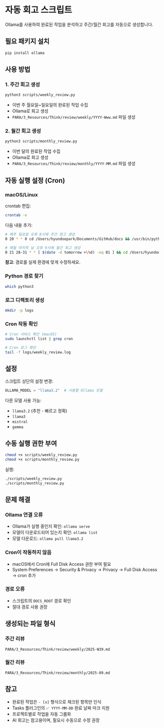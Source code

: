 # 자동 회고 스크립트

Ollama를 사용하여 완료된 작업을 분석하고 주간/월간 회고를 자동으로 생성합니다.

## 필요 패키지 설치

```bash
pip install ollama
```

## 사용 방법

### 1. 주간 회고 생성

```bash
python3 scripts/weekly_review.py
```

- 이번 주 월요일~일요일의 완료된 작업 수집
- Ollama로 회고 생성
- `PARA/3_Resources/Think/review/weekly/YYYY-Www.md` 파일 생성

### 2. 월간 회고 생성

```bash
python3 scripts/monthly_review.py
```

- 이번 달의 완료된 작업 수집
- Ollama로 회고 생성
- `PARA/3_Resources/Think/review/monthly/YYYY-MM.md` 파일 생성

## 자동 실행 설정 (Cron)

### macOS/Linux

crontab 편집:
```bash
crontab -e
```

다음 내용 추가:

```bash
# 매주 일요일 오후 8시에 주간 회고 생성
0 20 * * 0 cd /Users/hyundoopark/Documents/GitHub/docs && /usr/bin/python3 scripts/weekly_review.py >> logs/weekly_review.log 2>&1

# 매월 마지막 날 오후 9시에 월간 회고 생성
0 21 28-31 * * [ $(date -d tomorrow +\%d) -eq 01 ] && cd /Users/hyundoopark/Documents/GitHub/docs && /usr/bin/python3 scripts/monthly_review.py >> logs/monthly_review.log 2>&1
```

**참고**: 경로를 실제 환경에 맞게 수정하세요.

### Python 경로 찾기

```bash
which python3
```

### 로그 디렉토리 생성

```bash
mkdir -p logs
```

### Cron 작동 확인

```bash
# Cron 서비스 확인 (macOS)
sudo launchctl list | grep cron

# Cron 로그 확인
tail -f logs/weekly_review.log
```

## 설정

스크립트 상단의 설정 변경:

```python
OLLAMA_MODEL = "llama3.2"  # 사용할 Ollama 모델
```

다른 모델 사용 가능:
- `llama3.2` (추천 - 빠르고 정확)
- `llama3`
- `mistral`
- `gemma`

## 수동 실행 권한 부여

```bash
chmod +x scripts/weekly_review.py
chmod +x scripts/monthly_review.py
```

실행:
```bash
./scripts/weekly_review.py
./scripts/monthly_review.py
```

## 문제 해결

### Ollama 연결 오류
- Ollama가 실행 중인지 확인: `ollama serve`
- 모델이 다운로드되어 있는지 확인: `ollama list`
- 모델 다운로드: `ollama pull llama3.2`

### Cron이 작동하지 않음
- macOS에서 Cron에 Full Disk Access 권한 부여 필요
- System Preferences → Security & Privacy → Privacy → Full Disk Access → cron 추가

### 경로 오류
- 스크립트의 `DOCS_ROOT` 경로 확인
- 절대 경로 사용 권장

## 생성되는 파일 형식

### 주간 리뷰
```
PARA/3_Resources/Think/review/weekly/2025-W39.md
```

### 월간 리뷰
```
PARA/3_Resources/Think/review/monthly/2025-09.md
```

## 참고

- 완료된 작업은 `- [x]` 형식으로 체크된 항목만 인식
- Tasks 플러그인의 `✅ YYYY-MM-DD` 완료 날짜 마크 지원
- 프로젝트별로 작업을 자동 그룹화
- AI 회고는 참고용이며, 필요시 수동으로 수정 권장